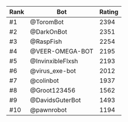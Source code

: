 Rank|Bot|Rating
---|---|---
#1|@ToromBot|2394
#2|@DarkOnBot|2351
#3|@RaspFish|2254
#4|@VEER-OMEGA-BOT|2195
#5|@InvinxibleFlxsh|2193
#6|@virus_exe-bot|2012
#7|@colinbot|1937
#8|@Groot123456|1562
#9|@DavidsGuterBot|1493
#10|@pawnrobot|1194
